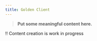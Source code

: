 ```yaml
---
title: Golden Client
---
```

>  **Put some meaningful content here.**

!! Content creation is work in progress
